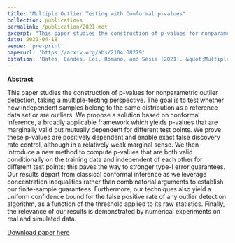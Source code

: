 ```yaml
---
title: "Multiple Outlier Testing with Conformal p-values"
collection: publications
permalink: /publication/2021-mot
excerpt: "This paper studies the construction of p-values for nonparametric outlier detection, taking a multiple-testing perspective."
date: 2021-04-18
venue: 'pre-print'
paperurl: 'https://arxiv.org/abs/2104.08279'
citation: 'Bates, Candès, Lei, Romano, and Sesia (2021). &quot;Multiple Outlier Testing with Conformal p-values.&quot; <i>arXiv</i>.'
---
```


**Abstract**

This paper studies the construction of p-values for nonparametric outlier detection, taking a multiple-testing perspective. The goal is to test whether new independent samples belong to the same distribution as a reference data set or are outliers. We propose a solution based on conformal inference, a broadly applicable framework which yields p-values that are marginally valid but mutually dependent for different test points. We prove these p-values are positively dependent and enable exact false discovery rate control, although in a relatively weak marginal sense. We then introduce a new method to compute p-values that are both valid conditionally on the training data and independent of each other for different test points; this paves the way to stronger type-I error guarantees. Our results depart from classical conformal inference as we leverage concentration inequalities rather than combinatorial arguments to establish our finite-sample guarantees. Furthermore, our techniques also yield a uniform confidence bound for the false positive rate of any outlier detection algorithm, as a function of the threshold applied to its raw statistics. Finally, the relevance of our results is demonstrated by numerical experiments on real and simulated data. 

[Download paper here](http://msesia.github.io/files/multiple-outlier-test.pdf)